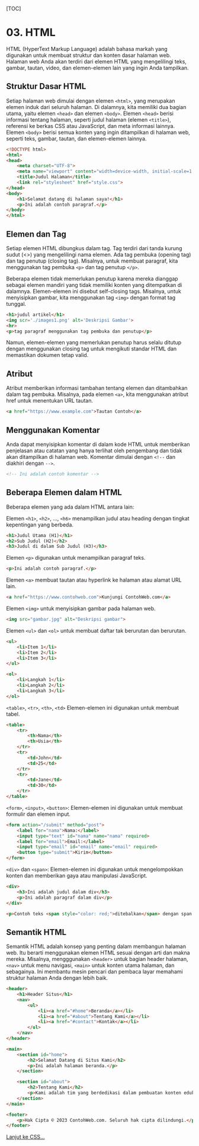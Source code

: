[TOC]

# <b>03.</b> HTML

HTML (HyperText Markup Language) adalah bahasa markah yang digunakan untuk membuat struktur dan konten dasar halaman web. Halaman web Anda akan terdiri dari elemen HTML yang mengelilingi teks, gambar, tautan, video, dan elemen-elemen lain yang ingin Anda tampilkan.

## Struktur Dasar HTML
Setiap halaman web dimulai dengan elemen `<html>`, yang merupakan elemen induk dari seluruh halaman. Di dalamnya, kita memiliki dua bagian utama, yaitu elemen `<head>` dan elemen `<body>`.
Elemen `<head>` berisi informasi tentang halaman, seperti judul halaman (elemen `<title>`), referensi ke berkas CSS atau JavaScript, dan meta informasi lainnya.
Elemen `<body>` berisi semua konten yang ingin ditampilkan di halaman web, seperti teks, gambar, tautan, dan elemen-elemen lainnya.

```html filename=index.html
<!DOCTYPE html>
<html>
<head>
    <meta charset="UTF-8">
    <meta name="viewport" content="width=device-width, initial-scale=1.0">
    <title>Judul Halaman</title>
    <link rel="stylesheet" href="style.css">
</head>
<body>
    <h1>Selamat datang di halaman saya!</h1>
    <p>Ini adalah contoh paragraf.</p>
</body>
</html>
```

## Elemen dan Tag
Setiap elemen HTML dibungkus dalam tag. Tag terdiri dari tanda kurung sudut (<>) yang mengelilingi nama elemen. Ada tag pembuka (opening tag) dan tag penutup (closing tag). Misalnya, untuk membuat paragraf, kita menggunakan tag pembuka `<p>` dan tag penutup `</p>`.

Beberapa elemen tidak memerlukan penutup karena mereka dianggap sebagai elemen mandiri yang tidak memiliki konten yang ditempatkan di dalamnya. Elemen-elemen ini disebut self-closing tags. Misalnya, untuk menyisipkan gambar, kita menggunakan tag `<img>` dengan format tag tunggal.

```html
<h1>judul artikel</h1>
<img scr='./images1.png' alt='Deskripsi Gambar'>
<hr>
<p>tag paragraf menggunakan tag pembuka dan penutup</p>
```

Namun, elemen-elemen yang memerlukan penutup harus selalu ditutup dengan menggunakan closing tag untuk mengikuti standar HTML dan memastikan dokumen tetap valid.


## Atribut

Atribut memberikan informasi tambahan tentang elemen dan ditambahkan dalam tag pembuka. Misalnya, pada elemen `<a>`, kita menggunakan atribut href untuk menentukan URL tautan.

```html
<a href="https://www.example.com">Tautan Contoh</a>
```

## Menggunakan Komentar

Anda dapat menyisipkan komentar di dalam kode HTML untuk memberikan penjelasan atau catatan yang hanya terlihat oleh pengembang dan tidak akan ditampilkan di halaman web. Komentar dimulai dengan `<!--` dan diakhiri dengan `-->`.
```html
<!-- Ini adalah contoh komentar -->
```

## Beberapa Elemen dalam HTML

Beberapa elemen yang ada dalam HTML antara lain:

Elemen `<h1>`, `<h2>`, ..., `<h6>` menampilkan judul atau heading dengan tingkat kepentingan yang berbeda.

```html
<h1>Judul Utama (H1)</h1>
<h2>Sub Judul (H2)</h2>
<h3>Judul di dalam Sub Judul (H3)</h3>
```

Elemen `<p>` digunakan untuk menampilkan paragraf teks.
```html
<p>Ini adalah contoh paragraf.</p>
```

Elemen `<a>` membuat tautan atau hyperlink ke halaman atau alamat URL lain.
```html
<a href="https://www.contohweb.com">Kunjungi ContohWeb.com</a>
```

Elemen `<img>` untuk menyisipkan gambar pada halaman web.
```html
<img src="gambar.jpg" alt="Deskripsi gambar">
```

Elemen `<ul>` dan `<ol>` untuk membuat daftar tak berurutan dan berurutan.
```html
<ul>
    <li>Item 1</li>
    <li>Item 2</li>
    <li>Item 3</li>
</ul>

<ol>
    <li>Langkah 1</li>
    <li>Langkah 2</li>
    <li>Langkah 3</li>
</ol>
```

`<table>`, `<tr>`, `<th>`, `<td>` Elemen-elemen ini digunakan untuk membuat tabel.
```html
<table>
    <tr>
        <th>Nama</th>
        <th>Usia</th>
    </tr>
    <tr>
        <td>John</td>
        <td>25</td>
    </tr>
    <tr>
        <td>Jane</td>
        <td>30</td>
    </tr>
</table>
```

`<form>`, `<input>`, `<button>`: Elemen-elemen ini digunakan untuk membuat formulir dan elemen input.
```html
<form action="/submit" method="post">
    <label for="nama">Nama:</label>
    <input type="text" id="nama" name="nama" required>
    <label for="email">Email:</label>
    <input type="email" id="email" name="email" required>
    <button type="submit">Kirim</button>
</form>
```

`<div>` dan `<span>`: Elemen-elemen ini digunakan untuk mengelompokkan konten dan memberikan gaya atau manipulasi JavaScript.
```html
<div>
    <h3>Ini adalah judul dalam div</h3>
    <p>Ini adalah paragraf dalam div</p>
</div>

<p>Contoh teks <span style="color: red;">ditebalkan</span> dengan span.</p>
```

## Semantik HTML

Semantik HTML adalah konsep yang penting dalam membangun halaman web. Itu berarti menggunakan elemen HTML sesuai dengan arti dan makna mereka. Misalnya, mengggunakan `<header>` untuk bagian header halaman, `<nav>` untuk menu navigasi, `<main>` untuk konten utama halaman, dan sebagainya. Ini membantu mesin pencari dan pembaca layar memahami struktur halaman Anda dengan lebih baik.

```html
<header>
    <h1>Header Situs</h1>
    <nav>
        <ul>
            <li><a href="#home">Beranda</a></li>
            <li><a href="#about">Tentang Kami</a></li>
            <li><a href="#contact">Kontak</a></li>
        </ul>
    </nav>
</header>

<main>
    <section id="home">
        <h2>Selamat Datang di Situs Kami</h2>
        <p>Ini adalah halaman beranda.</p>
    </section>

    <section id="about">
        <h2>Tentang Kami</h2>
        <p>Kami adalah tim yang berdedikasi dalam pembuatan konten edukatif.</p>
    </section>
</main>

<footer>
    <p>Hak Cipta © 2023 ContohWeb.com. Seluruh hak cipta dilindungi.</p>
</footer>

```

[Lanjut ke CSS...](/basic/css)
